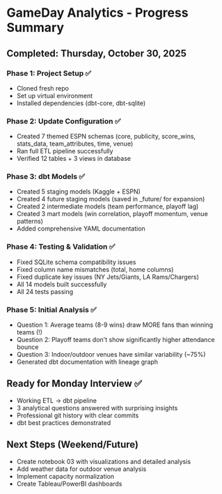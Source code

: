 # GameDay Analytics - Progress Summary

## Completed: Thursday, October 30, 2025

### Phase 1: Project Setup ✅
- Cloned fresh repo
- Set up virtual environment
- Installed dependencies (dbt-core, dbt-sqlite)

### Phase 2: Update Configuration ✅
- Created 7 themed ESPN schemas (core, publicity, score_wins, stats_data, team_attributes, time, venue)
- Ran full ETL pipeline successfully
- Verified 12 tables + 3 views in database

### Phase 3: dbt Models ✅
- Created 5 staging models (Kaggle + ESPN)
- Created 4 future staging models (saved in _future/ for expansion)
- Created 2 intermediate models (team performance, playoff lag)
- Created 3 mart models (win correlation, playoff momentum, venue patterns)
- Added comprehensive YAML documentation

### Phase 4: Testing & Validation ✅
- Fixed SQLite schema compatibility issues
- Fixed column name mismatches (total, home columns)
- Fixed duplicate key issues (NY Jets/Giants, LA Rams/Chargers)
- All 14 models built successfully
- All 24 tests passing

### Phase 5: Initial Analysis ✅
- Question 1: Average teams (8-9 wins) draw MORE fans than winning teams (!)
- Question 2: Playoff teams don't show significantly higher attendance bounce
- Question 3: Indoor/outdoor venues have similar variability (~75%)
- Generated dbt documentation with lineage graph

## Ready for Monday Interview ✅
- Working ETL → dbt pipeline
- 3 analytical questions answered with surprising insights
- Professional git history with clear commits
- dbt best practices demonstrated

## Next Steps (Weekend/Future)
- Create notebook 03 with visualizations and detailed analysis
- Add weather data for outdoor venue analysis
- Implement capacity normalization
- Create Tableau/PowerBI dashboards
